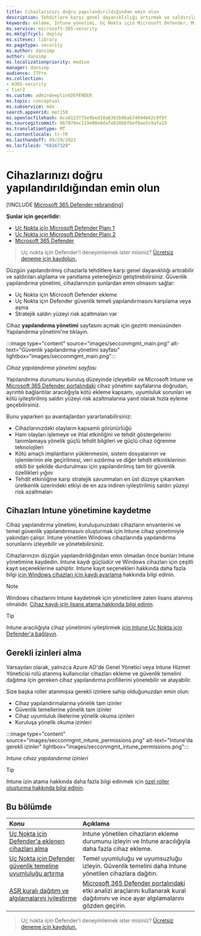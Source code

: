 ```yaml
---
title: Cihazlarınızı doğru yapılandırıldığından emin olun
description: Tehditlere karşı genel dayanıklılığı artırmak ve saldırıları algılama ve yanıtlama yeteneğinizi geliştirmek için cihazları düzgün bir şekilde yapılandırın.
keywords: ekleme, Intune yönetimi, Uç Nokta için Microsoft Defender, Microsoft Defender, Windows Defender, saldırı yüzeyini azaltma, ASR, güvenlik temeli
ms.service: microsoft-365-security
ms.mktglfcycl: deploy
ms.sitesec: library
ms.pagetype: security
ms.author: dansimp
author: dansimp
ms.localizationpriority: medium
manager: dansimp
audience: ITPro
ms.collection:
- m365-security
- tier2
ms.custom: admindeeplinkDEFENDER
ms.topic: conceptual
ms.subservice: mde
search.appverid: met150
ms.openlocfilehash: 6ca8123f75e9bed18a6383b96ab74094b62c9f9f
ms.sourcegitcommit: 0b7070ec119e00e0dafe030bbfbef0ae5c9afa19
ms.translationtype: MT
ms.contentlocale: tr-TR
ms.lasthandoff: 09/29/2022
ms.locfileid: "68167329"
---
```

# <a name="ensure-your-devices-are-configured-properly"></a>Cihazlarınızı doğru yapılandırıldığından emin olun

[!INCLUDE [Microsoft 365 Defender rebranding](../../includes/microsoft-defender.md)]

**Şunlar için geçerlidir:**
- [Uç Nokta için Microsoft Defender Planı 1](https://go.microsoft.com/fwlink/p/?linkid=2154037)
- [Uç Nokta için Microsoft Defender Planı 2](https://go.microsoft.com/fwlink/p/?linkid=2154037)
- [Microsoft 365 Defender](https://go.microsoft.com/fwlink/?linkid=2118804)

> Uç nokta için Defender'i deneyimlemek ister misiniz? [Ücretsiz deneme için kaydolun.](https://signup.microsoft.com/create-account/signup?products=7f379fee-c4f9-4278-b0a1-e4c8c2fcdf7e&ru=https://aka.ms/MDEp2OpenTrial?ocid=docs-wdatp-onboardconfigure-abovefoldlink)

Düzgün yapılandırılmış cihazlarla tehditlere karşı genel dayanıklılığı artırabilir ve saldırıları algılama ve yanıtlama yeteneğinizi geliştirebilirsiniz. Güvenlik yapılandırma yönetimi, cihazlarınızın şunlardan emin olmasını sağlar:

- Uç Nokta için Microsoft Defender ekleme
- Uç Nokta için Defender güvenlik temeli yapılandırmasını karşılama veya aşma
- Stratejik saldırı yüzeyi risk azaltmaları var

Cihaz **yapılandırma yönetimi** sayfasını açmak için gezinti menüsünden Yapılandırma yönetimi'ne tıklayın.

:::image type="content" source="images/secconmgmt_main.png" alt-text="Güvenlik yapılandırma yönetimi sayfası" lightbox="images/secconmgmt_main.png":::

*Cihaz yapılandırma yönetimi sayfası*

Yapılandırma durumunu kuruluş düzeyinde izleyebilir ve Microsoft Intune ve <a href="https://go.microsoft.com/fwlink/p/?linkid=2077139" target="_blank">Microsoft 365 Defender portalındaki</a> cihaz yönetimi sayfalarına doğrudan, ayrıntılı bağlantılar aracılığıyla kötü ekleme kapsamı, uyumluluk sorunları ve kötü iyileştirilmiş saldırı yüzeyi risk azaltmalarına yanıt olarak hızla eyleme geçebilirsiniz.

Bunu yaparken şu avantajlardan yararlanabilirsiniz:

- Cihazlarınızdaki olayların kapsamlı görünürlüğü
- Ham olayları işlemeye ve ihlal etkinliğini ve tehdit göstergelerini tanımlamaya yönelik güçlü tehdit bilgileri ve güçlü cihaz öğrenme teknolojileri
- Kötü amaçlı implantların yüklenmesini, sistem dosyalarının ve işlemlerinin ele geçirilmesi, veri sızdırma ve diğer tehdit etkinliklerinin etkili bir şekilde durdurulması için yapılandırılmış tam bir güvenlik özellikleri yığını
- Tehdit etkinliğine karşı stratejik savunmaları en üst düzeye çıkarırken üretkenlik üzerindeki etkiyi de en aza indiren iyileştirilmiş saldırı yüzeyi risk azaltmaları

## <a name="enroll-devices-to-intune-management"></a>Cihazları Intune yönetimine kaydetme

Cihaz yapılandırma yönetimi, kuruluşunuzdaki cihazların envanterini ve temel güvenlik yapılandırmasını oluşturmak için Intune cihaz yönetimiyle yakından çalışır. Intune yönetilen Windows cihazlarında yapılandırma sorunlarını izleyebilir ve yönetebilirsiniz.

Cihazlarınızın düzgün yapılandırıldığından emin olmadan önce bunları Intune yönetimine kaydedin. Intune kaydı güçlüdür ve Windows cihazları için çeşitli kayıt seçeneklerine sahiptir. Intune kayıt seçenekleri hakkında daha fazla bilgi [için Windows cihazları için kaydı ayarlama](/intune/windows-enroll) hakkında bilgi edinin.

> [!NOTE]
> Windows cihazlarını Intune kaydetmek için yöneticilere zaten lisans atanmış olmalıdır. [Cihaz kaydı için lisans atama hakkında bilgi edinin](/intune/licenses-assign).

> [!TIP]
> Intune aracılığıyla cihaz yönetimini iyileştirmek [için Intune Uç Nokta için Defender'a bağlayın](/intune/advanced-threat-protection#enable-windows-defender-atp-in-intune).

## <a name="obtain-required-permissions"></a>Gerekli izinleri alma

Varsayılan olarak, yalnızca Azure AD'de Genel Yönetici veya Intune Hizmet Yöneticisi rolü atanmış kullanıcılar cihazları ekleme ve güvenlik temelini dağıtma için gereken cihaz yapılandırma profillerini yönetebilir ve atayabilir.

Size başka roller atanmışsa gerekli izinlere sahip olduğunuzdan emin olun:

- Cihaz yapılandırmalarına yönelik tam izinler
- Güvenlik temellerine yönelik tam izinler
- Cihaz uyumluluk ilkelerine yönelik okuma izinleri
- Kuruluşa yönelik okuma izinleri

:::image type="content" source="images/secconmgmt_intune_permissions.png" alt-text="Intune'da gerekli izinler" lightbox="images/secconmgmt_intune_permissions.png":::

*Intune cihaz yapılandırma izinleri*

> [!TIP]
> Intune izin atama hakkında daha fazla bilgi edinmek için [özel roller oluşturma hakkında bilgi edinin](/intune/create-custom-role#to-create-a-custom-role).

## <a name="in-this-section"></a>Bu bölümde

Konu|Açıklama
:---|:---
[Uç Nokta için Defender'a eklenen cihazları alma](configure-machines-onboarding.md)|Intune yönetilen cihazların ekleme durumunu izleyin ve Intune aracılığıyla daha fazla cihaz ekleme. 
[Uç Nokta için Defender güvenlik temeline uyumluluğu artırma](configure-machines-security-baseline.md)|Temel uyumluluğu ve uyumsuzluğu izleyin. Güvenlik temelini daha Intune yönetilen cihazlara dağıtın.
[ASR kuralı dağıtım ve algılamalarını iyileştirme](configure-machines-asr.md)|<a href="https://go.microsoft.com/fwlink/p/?linkid=2077139" target="_blank">Microsoft 365 Defender portalındaki</a> etki analizi araçlarını kullanarak kural dağıtımını ve ince ayar algılamalarını gözden geçirin.

> Uç nokta için Defender'i deneyimlemek ister misiniz? [Ücretsiz deneme için kaydolun.](https://signup.microsoft.com/create-account/signup?products=7f379fee-c4f9-4278-b0a1-e4c8c2fcdf7e&ru=https://aka.ms/MDEp2OpenTrial?ocid=docs-wdatp-onboardconfigure-belowfoldlink)
